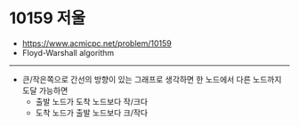 # 10159 저울

- https://www.acmicpc.net/problem/10159
- Floyd-Warshall algorithm
---
- 큰/작은쪽으로 간선의 방향이 있는 그래프로 생각하면 한 노드에서 다른 노드까지 도달 가능하면
    - 출발 노드가 도착 노드보다 작/크다
    - 도착 노드가 출발 노드보다 크/작다
